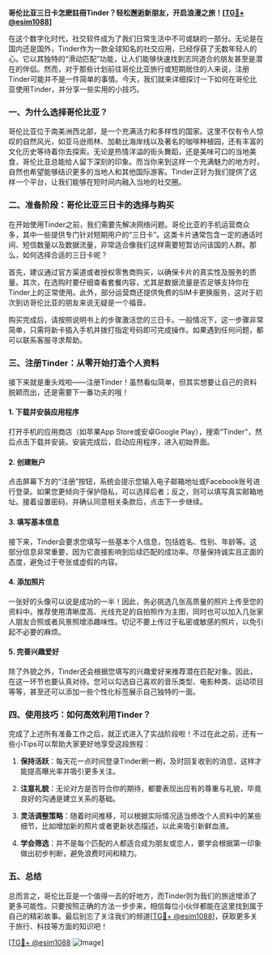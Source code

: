**哥伦比亚三日卡怎麽註冊Tinder？轻松邂逅新朋友，开启浪漫之旅！[[TG💪+ @esim1088](https://t.me/s/esim1088)]**

在这个数字化时代，社交软件成为了我们日常生活中不可或缺的一部分。无论是在国内还是国外，Tinder作为一款全球知名的社交应用，已经俘获了无数年轻人的心。它以其独特的“滑动匹配”功能，让人们能够快速找到志同道合的朋友甚至是潜在的伴侣。然而，对于那些计划前往哥伦比亚旅行或短期居住的人来说，注册Tinder可能并不是一件简单的事情。今天，我们就来详细探讨一下如何在哥伦比亚使用Tinder，并分享一些实用的小技巧。

### 一、为什么选择哥伦比亚？

哥伦比亚位于南美洲西北部，是一个充满活力和多样性的国家。这里不仅有令人惊叹的自然风光，如亚马逊雨林、加勒比海岸线以及著名的咖啡种植园，还有丰富的文化历史等待着你去探索。无论是热情洋溢的街头舞蹈，还是美味可口的当地美食，哥伦比亚总能给人留下深刻的印象。而当你来到这样一个充满魅力的地方时，自然也希望能够结识更多的当地人和其他国际游客。Tinder正好为我们提供了这样一个平台，让我们能够在短时间内融入当地的社交圈。

### 二、准备阶段：哥伦比亚三日卡的选择与购买

在开始使用Tinder之前，我们需要先解决网络问题。哥伦比亚的手机运营商众多，其中一些提供专门针对短期用户的“三日卡”。这类卡片通常包含一定的通话时间、短信数量以及数据流量，非常适合像我们这样需要短暂访问该国的人群。那么，如何选择合适的三日卡呢？

首先，建议通过官方渠道或者授权零售商购买，以确保卡片的真实性及服务的质量。其次，在选购时要仔细查看套餐内容，尤其是数据流量是否足够支持你在Tinder上的正常使用。此外，部分运营商还提供免费的SIM卡更换服务，这对于初次到访哥伦比亚的朋友来说无疑是一个福音。

购买完成后，请按照说明书上的步骤激活您的三日卡。一般情况下，这一步骤非常简单，只需将新卡插入手机并拨打指定号码即可完成操作。如果遇到任何问题，都可以联系客服寻求帮助。

### 三、注册Tinder：从零开始打造个人资料

接下来就是重头戏啦——注册Tinder！虽然看似简单，但其实想要让自己的资料脱颖而出，还是需要下一番功夫的哦！

#### 1. 下载并安装应用程序
打开手机的应用商店（如苹果App Store或安卓Google Play），搜索“Tinder”，然后点击下载并安装。安装完成后，启动应用程序，进入初始界面。

#### 2. 创建账户
点击屏幕下方的“注册”按钮，系统会提示您输入电子邮箱地址或Facebook账号进行登录。如果您更倾向于保护隐私，可以选择后者；反之，则可以填写真实邮箱地址。接着设置密码，并确认同意相关条款后，点击下一步继续。

#### 3. 填写基本信息
接下来，Tinder会要求您填写一些基本个人信息，包括姓名、性别、年龄等。这部分信息非常重要，因为它直接影响到后续匹配的成功率。尽量保持诚实且正面的态度，避免过于夸张或虚假的内容。

#### 4. 添加照片
一张好的头像可以说是成功的一半！因此，务必挑选几张高质量的照片上传至您的资料中。推荐使用清晰度高、光线充足的自拍照作为主图，同时也可以加入几张家人朋友合照或者风景照增添趣味性。切记不要上传过于私密或敏感的照片，以免引起不必要的麻烦。

#### 5. 完善兴趣爱好
除了外貌之外，Tinder还会根据您填写的兴趣爱好来推荐潜在匹配对象。因此，在这一环节也要认真对待。您可以勾选自己喜欢的音乐类型、电影种类、运动项目等等，甚至还可以添加一些个性化标签展示自己独特的一面。

### 四、使用技巧：如何高效利用Tinder？

完成了上述所有准备工作之后，就正式进入了实战阶段啦！不过在此之前，还有一些小Tips可以帮助大家更好地享受这段旅程：

1. **保持活跃**：每天花一点时间登录Tinder刷一刷，及时回复收到的消息，这样才能提高曝光率并吸引更多关注。
   
2. **注意礼貌**：无论对方是否符合你的期待，都要表现出应有的尊重与礼貌，毕竟良好的沟通是建立关系的基础。

3. **灵活调整策略**：随着时间推移，可以根据实际情况适当修改个人资料中的某些细节，比如增加新的照片或者更新状态描述，以此来吸引新鲜血液。

4. **学会筛选**：并不是每个匹配的人都适合成为朋友或恋人，要学会根据第一印象做出初步判断，避免浪费时间和精力。

### 五、总结

总而言之，哥伦比亚是一个值得一去的好地方，而Tinder则为我们的旅途增添了更多可能性。只要按照正确的方法一步步来，相信每位小伙伴都能在这里找到属于自己的精彩故事。最后别忘了关注我们的频道[[TG💪+ @esim1088](https://t.me/s/esim1088)]，获取更多关于旅行、科技等方面的知识吧！

[[TG💪+ @esim1088](https://t.me/s/esim1088) ![Image](https://i.postimg.cc/4NQfJmqS/Snipaste-2025-05-13-00-14-12.png)]